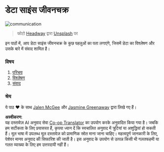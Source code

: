 <!--
CO_OP_TRANSLATOR_METADATA:
{
  "original_hash": "dd173fd30fc039a7a299898920680723",
  "translation_date": "2025-08-24T00:40:40+00:00",
  "source_file": "4-Data-Science-Lifecycle/README.md",
  "language_code": "hi"
}
-->
# डेटा साइंस जीवनचक्र

![communication](../../../4-Data-Science-Lifecycle/images/communication.jpg)
> फोटो <a href="https://unsplash.com/@headwayio?utm_source=unsplash&utm_medium=referral&utm_content=creditCopyText">Headway</a> द्वारा <a href="https://unsplash.com/s/photos/communication?utm_source=unsplash&utm_medium=referral&utm_content=creditCopyText">Unsplash</a> पर
  
इन पाठों में, आप डेटा साइंस जीवनचक्र के कुछ पहलुओं का पता लगाएंगे, जिसमें डेटा का विश्लेषण और उसके बारे में संवाद शामिल है।

### विषय

1. [परिचय](14-Introduction/README.md)
2. [विश्लेषण](15-analyzing/README.md)
3. [संवाद](16-communication/README.md)

### श्रेय

ये पाठ ❤️ के साथ [Jalen McGee](https://twitter.com/JalenMCG) और [Jasmine Greenaway](https://twitter.com/paladique) द्वारा लिखे गए हैं।

**अस्वीकरण**:  
यह दस्तावेज़ AI अनुवाद सेवा [Co-op Translator](https://github.com/Azure/co-op-translator) का उपयोग करके अनुवादित किया गया है। जबकि हम सटीकता के लिए प्रयासरत हैं, कृपया ध्यान दें कि स्वचालित अनुवाद में त्रुटियां या अशुद्धियां हो सकती हैं। मूल भाषा में उपलब्ध मूल दस्तावेज़ को प्रामाणिक स्रोत माना जाना चाहिए। महत्वपूर्ण जानकारी के लिए, पेशेवर मानव अनुवाद की सिफारिश की जाती है। इस अनुवाद के उपयोग से उत्पन्न किसी भी गलतफहमी या गलत व्याख्या के लिए हम उत्तरदायी नहीं हैं।